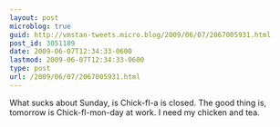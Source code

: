 ```yaml
---
layout: post
microblog: true
guid: http://vmstan-tweets.micro.blog/2009/06/07/2067005931.html
post_id: 3051189
date: 2009-06-07T12:34:33-0600
lastmod: 2009-06-07T12:34:33-0600
type: post
url: /2009/06/07/2067005931.html
---
```

What sucks about Sunday, is Chick-fl-a is closed. The good thing is, tomorrow is Chick-fl-mon-day at work. I need my chicken and tea.
